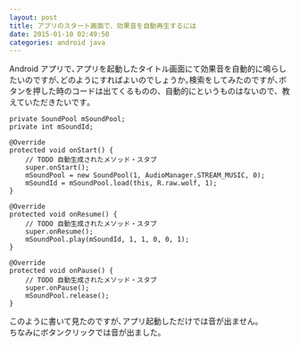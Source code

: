 ```yaml
---
layout: post
title: アプリのスタート画面で、効果音を自動再生するには
date: 2015-01-10 02:49:50
categories: android java
---
```

<p>Android アプリで､アプリを起動したタイトル画面にて効果音を自動的に鳴らしたいのですが､どのようにすればよいのでしょうか｡検索をしてみたのですが､ボタンを押した時のコードは出てくるものの、自動的にというものはないので、教えていただきたいです｡</p>

```
private SoundPool mSoundPool;
private int mSoundId;

@Override
protected void onStart() {
    // TODO 自動生成されたメソッド・スタブ
    super.onStart();
    mSoundPool = new SoundPool(1, AudioManager.STREAM_MUSIC, 0);
    mSoundId = mSoundPool.load(this, R.raw.wolf, 1);
}

@Override
protected void onResume() {
    // TODO 自動生成されたメソッド・スタブ
    super.onResume();
    mSoundPool.play(mSoundId, 1, 1, 0, 0, 1);
}

@Override
protected void onPause() {
    // TODO 自動生成されたメソッド・スタブ
    super.onPause();
    mSoundPool.release();
}
```

<p>このように書いて見たのですが､アプリ起動しただけでは音が出ません｡  <br>
ちなみにボタンクリックでは音が出ました｡</p>

